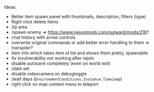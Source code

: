 Ideas:
- Better item spawn panel with thumbnails, description, filters (type)
- Right click delete items
- /tp area
- /spawn enemy => https://www.nexusmods.com/outward/mods/216?
- chat history with arrow controls
- overwrite original commands or add better error handling to them => transpiler?
- item info which takes item id list and shows them pretty, spawnable
- fix invulnerability not working after rejoin
- disable autosave completely (even on world exit)
- /date set
- disable videocamera on debugtoggle
- /wait days (`EnvironmentConditions.Instance.TimeJump`)
- right click on map context menu to teleport